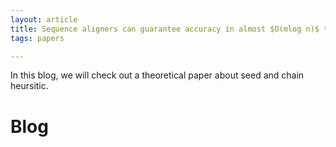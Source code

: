 ```yaml
---
layout: article
title: Sequence aligners can guarantee accuracy in almost $O(mlog n)$ time: a rigorous average-case analysis of the seed-chain-extend heuristic
tags: papers

---
```


In this blog, we will check out a theoretical paper about seed and chain heursitic. 

<!--more-->

# Blog
